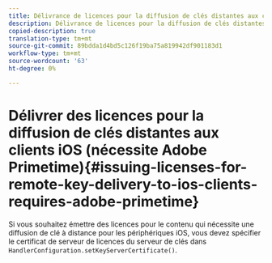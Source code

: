 ```yaml
---
title: Délivrance de licences pour la diffusion de clés distantes aux clients iOS (nécessite Adobe Primetime)
description: Délivrance de licences pour la diffusion de clés distantes aux clients iOS (nécessite Adobe Primetime)
copied-description: true
translation-type: tm+mt
source-git-commit: 89bdda1d4bd5c126f19ba75a819942df901183d1
workflow-type: tm+mt
source-wordcount: '63'
ht-degree: 0%

---
```



# Délivrer des licences pour la diffusion de clés distantes aux clients iOS (nécessite Adobe Primetime){#issuing-licenses-for-remote-key-delivery-to-ios-clients-requires-adobe-primetime}

Si vous souhaitez émettre des licences pour le contenu qui nécessite une diffusion de clé à distance pour les périphériques iOS, vous devez spécifier le certificat de serveur de licences du serveur de clés dans `HandlerConfiguration.setKeyServerCertificate()`.
